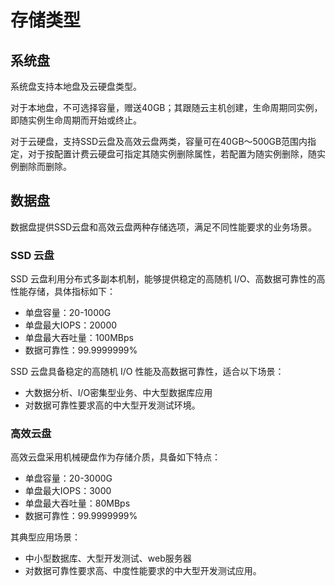 # 存储类型

## 系统盘

系统盘支持本地盘及云硬盘类型。

对于本地盘，不可选择容量，赠送40GB；其跟随云主机创建，生命周期同实例，即随实例生命周期而开始或终止。

对于云硬盘，支持SSD云盘及高效云盘两类，容量可在40GB～500GB范围内指定，对于按配置计费云硬盘可指定其随实例删除属性，若配置为随实例删除，随实例删除而删除。

## 数据盘
数据盘提供SSD云盘和高效云盘两种存储选项，满足不同性能要求的业务场景。

### SSD 云盘
SSD 云盘利用分布式多副本机制，能够提供稳定的高随机 I/O、高数据可靠性的高性能存储，具体指标如下：

* 单盘容量：20-1000G
* 单盘最大IOPS：20000
* 单盘最大吞吐量：100MBps
* 数据可靠性：99.9999999%

SSD 云盘具备稳定的高随机 I/O 性能及高数据可靠性，适合以下场景：
	
* 大数据分析、I/O密集型业务、中大型数据库应用
* 对数据可靠性要求高的中大型开发测试环境。

### 高效云盘
高效云盘采用机械硬盘作为存储介质，具备如下特点：

* 单盘容量：20-3000G
* 单盘最大IOPS：3000
* 单盘最大吞吐量：80MBps
* 数据可靠性：99.9999999%

其典型应用场景：

* 中小型数据库、大型开发测试、web服务器
* 对数据可靠性要求高、中度性能要求的中大型开发测试应用。